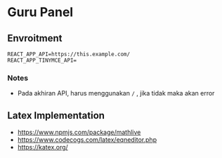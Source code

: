 # Guru Panel

## Envroitment
```
REACT_APP_API=https://this.example.com/
REACT_APP_TINYMCE_API=
```
### Notes
- Pada akhiran API, harus menggunakan `/` , jika tidak maka akan error

## Latex Implementation
- https://www.npmjs.com/package/mathlive
- https://www.codecogs.com/latex/eqneditor.php
- https://katex.org/